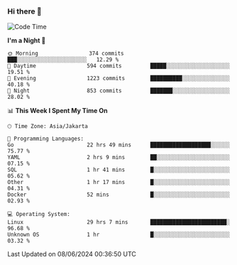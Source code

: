 ### Hi there 👋

<!--
**rmsubekti/rmsubekti** is a ✨ _special_ ✨ repository because its `README.md` (this file) appears on your GitHub profile.

Here are some ideas to get you started:

- 🔭 I’m currently working on ...
- 🌱 I’m currently learning ...
- 👯 I’m looking to collaborate on ...
- 🤔 I’m looking for help with ...
- 💬 Ask me about ...
- 📫 How to reach me: ...
- 😄 Pronouns: ...
- ⚡ Fun fact: ...
-->

<!--START_SECTION:waka-->
![Code Time](http://img.shields.io/badge/Code%20Time-2%2C964%20hrs%2044%20mins-blue)

**I'm a Night 🦉** 

```text
🌞 Morning                374 commits         ███░░░░░░░░░░░░░░░░░░░░░░   12.29 % 
🌆 Daytime                594 commits         █████░░░░░░░░░░░░░░░░░░░░   19.51 % 
🌃 Evening                1223 commits        ██████████░░░░░░░░░░░░░░░   40.18 % 
🌙 Night                  853 commits         ███████░░░░░░░░░░░░░░░░░░   28.02 % 
```


📊 **This Week I Spent My Time On** 

```text
🕑︎ Time Zone: Asia/Jakarta

💬 Programming Languages: 
Go                       22 hrs 49 mins      ███████████████████░░░░░░   75.77 % 
YAML                     2 hrs 9 mins        ██░░░░░░░░░░░░░░░░░░░░░░░   07.15 % 
SQL                      1 hr 41 mins        █░░░░░░░░░░░░░░░░░░░░░░░░   05.62 % 
Other                    1 hr 17 mins        █░░░░░░░░░░░░░░░░░░░░░░░░   04.31 % 
Docker                   52 mins             █░░░░░░░░░░░░░░░░░░░░░░░░   02.93 % 

💻 Operating System: 
Linux                    29 hrs 7 mins       ████████████████████████░   96.68 % 
Unknown OS               1 hr                █░░░░░░░░░░░░░░░░░░░░░░░░   03.32 % 
```


 Last Updated on 08/06/2024 00:36:50 UTC
<!--END_SECTION:waka-->
